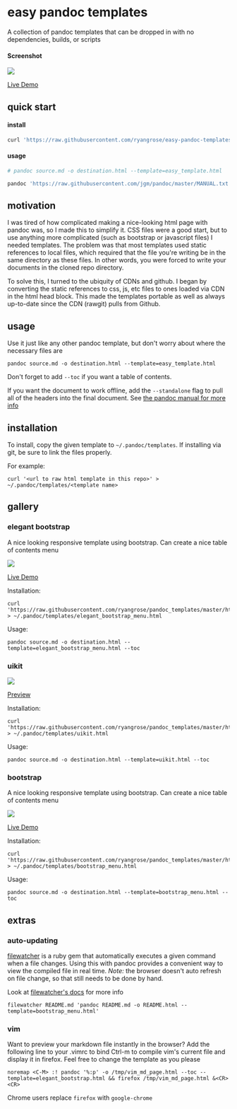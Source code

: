 # easy pandoc templates

A collection of pandoc templates that can be dropped in with no dependencies, builds, or scripts 

#### Screenshot
![](https://raw.githubusercontent.com/ryangrose/easy-pandoc-templates/master/samples/screenshots/elegant_bootstrap_menu.png)

[Live Demo](http://htmlpreview.github.io/?https://github.com/ryangrose/easy-pandoc-templates/blob/master/samples/elegant_bootstrap_menu_sample.html)

## quick start

#### install

``` bash
curl 'https://raw.githubusercontent.com/ryangrose/easy-pandoc-templates/master/html/easy_template.html' > ~/.pandoc/templates/easy_template.html
```

#### usage

``` bash
# pandoc source.md -o destination.html --template=easy_template.html

pandoc 'https://raw.githubusercontent.com/jgm/pandoc/master/MANUAL.txt' -o sample.html -f markdown --template html.template --toc
```

## motivation

I was tired of how complicated making a nice-looking html page with pandoc was, so I made this to simplify it.
CSS files were a good start, but to use anything more complicated (such as bootstrap or javascript files) I needed templates.
The problem was that most templates used static references to local files, which required that the file you're writing be in the same
directory as these files. In other words, you were forced to write your documents in the cloned repo directory.

To solve this, I turned to the ubiquity of CDNs and github. I began by converting the static references to css, js, etc files to
ones loaded via CDN in the html head block.
This made the templates portable as well as always up-to-date since the CDN (rawgit) pulls from Github.

## usage

Use it just like any other pandoc template, but don't worry about where the necessary files are

```
pandoc source.md -o destination.html --template=easy_template.html
```

Don't forget to add `--toc` if you want a table of contents.

If you want the document to work offline, add the `--standalone` flag to pull all of the headers
into the final document. See [the pandoc manual for more info](https://pandoc.org/MANUAL.html)

## installation

To install, copy the given template to `~/.pandoc/templates`. If installing
via git, be sure to link the files properly.

For example:

```
curl '<url to raw html template in this repo>' > ~/.pandoc/templates/<template name>
```

## gallery

### elegant bootstrap

A nice looking responsive template using bootstrap. Can create a nice table of contents menu

![](https://raw.githubusercontent.com/ryangrose/easy-pandoc-templates/master/samples/screenshots/elegant_bootstrap_menu.png)

[Live Demo](http://htmlpreview.github.io/?https://github.com/ryangrose/easy-pandoc-templates/blob/master/samples/elegant_bootstrap_menu_sample.html)

Installation:

```
curl 'https://raw.githubusercontent.com/ryangrose/pandoc_templates/master/html/elegant_bootstrap_menu.html' > ~/.pandoc/templates/elegant_bootstrap_menu.html
```

Usage:

```
pandoc source.md -o destination.html --template=elegant_bootstrap_menu.html --toc
```

### uikit

![](https://raw.githubusercontent.com/ryangrose/easy-pandoc-templates/master/samples/screenshots/uikit.png)

[Preview](http://htmlpreview.github.io/?https://github.com/ryangrose/easy-pandoc-templates/blob/master/samples/uikit_sample.html)

Installation:

```
curl 'https://raw.githubusercontent.com/ryangrose/pandoc_templates/master/html/uikit.html' > ~/.pandoc/templates/uikit.html
```

Usage:

```
pandoc source.md -o destination.html --template=uikit.html --toc
```

### bootstrap

A nice looking responsive template using bootstrap. Can create a nice table of contents menu

![](https://raw.githubusercontent.com/ryangrose/easy-pandoc-templates/master/samples/screenshots/bootstrap_menu.png)

[Live Demo](http://htmlpreview.github.io/?https://github.com/ryangrose/easy-pandoc-templates/blob/master/samples/bootstrap_menu.html)

Installation:

```
curl 'https://raw.githubusercontent.com/ryangrose/pandoc_templates/master/html/bootstrap_menu.html' > ~/.pandoc/templates/bootstrap_menu.html
```

Usage:

```
pandoc source.md -o destination.html --template=bootstrap_menu.html --toc
```

## extras

### auto-updating

[filewatcher](https://github.com/thomasfl/filewatcher) is a ruby gem that
automatically executes a given command when a file changes. Using this
with pandoc provides a convenient way to view the compiled file in real
time. *Note:* the browser doesn't auto refresh on file change, so that still
needs to be done by hand.

Look at [filewatcher's docs](https://github.com/thomasfl/filewatcher) for more info

```
filewatcher README.md 'pandoc README.md -o README.html --template=bootstrap_menu.html'
```

### vim

Want to preview your markdown file instantly in the browser? Add the following line to your .vimrc to bind Ctrl-m to compile vim's current file and display it in firefox.
Feel free to change the template as you please

``` vimscript
noremap <C-M> :! pandoc '%:p' -o /tmp/vim_md_page.html --toc --template=elegant_bootstrap.html && firefox /tmp/vim_md_page.html &<CR><CR>
```

Chrome users replace `firefox` with `google-chrome`
